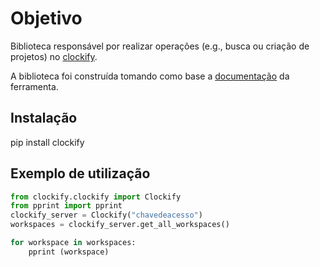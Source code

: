 # Objetivo
Biblioteca responsável por realizar operações (e.g., busca ou criação de projetos) no [clockify](https://clockify.me/).

A biblioteca foi construída tomando como base a [documentação](https://clockify.me/developers-api) da ferramenta.

## Instalação
pip install clockify


## Exemplo de utilização

```python
from clockify.clockify import Clockify
from pprint import pprint 
clockify_server = Clockify("chavedeacesso")
workspaces = clockify_server.get_all_workspaces()

for workspace in workspaces:
    pprint (workspace)
```